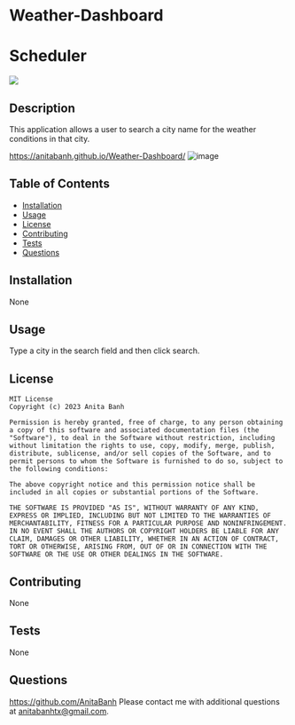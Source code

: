 # Weather-Dashboard

# Scheduler
  ![](https://img.shields.io/badge/license-MIT-green)
  ## Description
  This application allows a user to search a city name for the weather conditions in that city. 

  
  https://anitabanh.github.io/Weather-Dashboard/
  ![image](https://user-images.githubusercontent.com/120350675/217075491-ef562fc4-5c17-4af2-9fa8-43c6316c89b5.png)


  ## Table of Contents 

  - [Installation](##installation)
  - [Usage](#usage)
  - [License](#license)
  - [Contributing](#contributing)
  - [Tests](#tests)
  - [Questions](#questions)

  ## Installation
  None        

  ## Usage
   Type a city in the search field and then click search. 
  
  ## License
    MIT License
    Copyright (c) 2023 Anita Banh
    
    Permission is hereby granted, free of charge, to any person obtaining a copy of this software and associated documentation files (the "Software"), to deal in the Software without restriction, including without limitation the rights to use, copy, modify, merge, publish, distribute, sublicense, and/or sell copies of the Software, and to permit persons to whom the Software is furnished to do so, subject to the following conditions:
    
    The above copyright notice and this permission notice shall be included in all copies or substantial portions of the Software.
    
    THE SOFTWARE IS PROVIDED "AS IS", WITHOUT WARRANTY OF ANY KIND, EXPRESS OR IMPLIED, INCLUDING BUT NOT LIMITED TO THE WARRANTIES OF MERCHANTABILITY, FITNESS FOR A PARTICULAR PURPOSE AND NONINFRINGEMENT. IN NO EVENT SHALL THE AUTHORS OR COPYRIGHT HOLDERS BE LIABLE FOR ANY CLAIM, DAMAGES OR OTHER LIABILITY, WHETHER IN AN ACTION OF CONTRACT, TORT OR OTHERWISE, ARISING FROM, OUT OF OR IN CONNECTION WITH THE SOFTWARE OR THE USE OR OTHER DEALINGS IN THE SOFTWARE.
  ## Contributing
  None

  ## Tests
  None

  ## Questions
  <https://github.com/AnitaBanh>
  Please contact me with additional questions at anitabanhtx@gmail.com.
  
